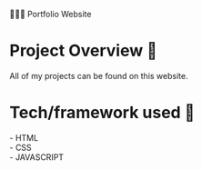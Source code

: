 👨🏼‍💻 Portfolio Website

<h1>Project Overview 🎨</h1>

All of my projects can be found on this website.

<h1>Tech/framework used 🧰</h1>
- HTML
<br>
- CSS
<br>
- JAVASCRIPT
<br>

